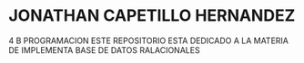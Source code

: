 # JONATHAN CAPETILLO HERNANDEZ
4 B PROGRAMACION
ESTE REPOSITORIO ESTA DEDICADO A LA MATERIA DE IMPLEMENTA BASE DE DATOS RALACIONALES 
